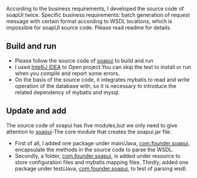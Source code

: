 According to the business requirements, I developed the source code of soapUI twice. Specific business requirements: batch generation of request message with certain format according to WSDL locations, which is impossible for soapUI source code. Please read readme for details.
## Build and run
* Please follow the source code of [soapui](https://github.com/SmartBear/soapui) to build and run
* I used [IntelliJ IDEA](https://www.jetbrains.com/idea/) to Open project.You can skip the test to install or run when you compile and report some errors.
* On the basis of the source code, it integrates mybatis to read and write operation of the database with, so it is necessary to introduce the related dependency of mybatis and mysql.
## Update and add
The source code of soapui has five modules,but we only need to give attention to [soapui](soapui)-The core module that creates the soapui.jar file.
* First of all, I added one package under main/Java, [com.founder.soapui](soapui/src/main/java/com/founder/soapui), encapsulate the methods in the source code to parse the WSDL.
* Secondly, a folder, [com.founder.soapui](soapui/src/main/resources/com.founder.soapui), is added under resource to store configuration files and mybatis mapping files.
Thirdly, added one package under test/Java, [com.founder.soapui](soapui/src/test/java/com/founder/soapui), to test of parsing wsdl.
